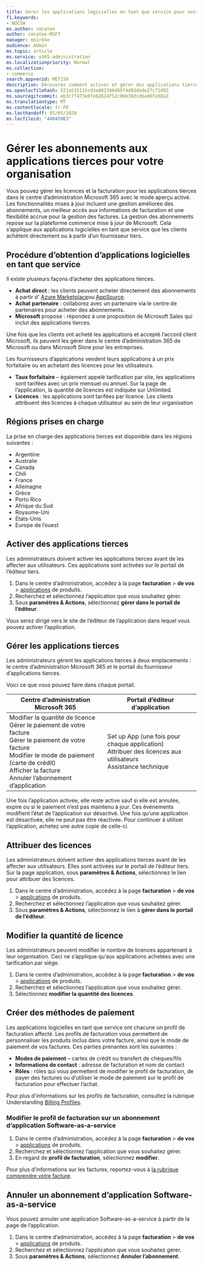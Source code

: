 ```yaml
---
title: Gérer les applications logicielles en tant que service pour votre organisation
f1.keywords:
- NOCSH
ms.author: cmcatee
author: cmcatee-MSFT
manager: mnirkhe
audience: Admin
ms.topic: article
ms.service: o365-administration
ms.localizationpriority: Normal
ms.collection:
- commerce
search.appverid: MET150
description: Découvrez comment activer et gérer des applications tierces dans le centre d’administration Microsoft 365.
ms.openlocfilehash: 521a535115cd3a082348485f4d03dade27c71d92
ms.sourcegitcommit: eb3c7f473e8fe62624f52c9bb38dcd6a96fa58a3
ms.translationtype: MT
ms.contentlocale: fr-FR
ms.lasthandoff: 05/05/2020
ms.locfileid: "44045963"
---
```

# <a name="manage-third-party-app-subscriptions-for-your-organization"></a>Gérer les abonnements aux applications tierces pour votre organisation

Vous pouvez gérer les licences et la facturation pour les applications tierces dans le centre d’administration Microsoft 365 avec le mode aperçu activé. Les fonctionnalités mises à jour incluent une gestion améliorée des abonnements, un meilleur accès aux informations de facturation et une flexibilité accrue pour la gestion des factures. La gestion des abonnements repose sur la plateforme commerce mise à jour de Microsoft. Cela s’applique aux applications logicielles en tant que service que les clients achètent directement ou à partir d’un fournisseur tiers.

## <a name="how-to-get-software-as-a-service-apps"></a>Procédure d’obtention d’applications logicielles en tant que service

Il existe plusieurs façons d’acheter des applications tierces.

- **Achat direct** : les clients peuvent acheter directement des abonnements à partir d' [Azure Marketplace](https://azuremarketplace.microsoft.com/marketplace/)ou [AppSource](https://www.appsource.com/).
- **Achat partenaire** : collaborez avec un partenaire via le centre de partenaires pour acheter des abonnements.
- **Microsoft** propose : répondez à une proposition de Microsoft Sales qui inclut des applications tierces.

Une fois que les clients ont acheté les applications et accepté l’accord client Microsoft, ils peuvent les gérer dans le centre d’administration 365 de Microsoft ou dans Microsoft Store pour les entreprises.

Les fournisseurs d’applications vendent leurs applications à un prix forfaitaire ou en achetant des licences pour les utilisateurs.

- **Taux forfaitaire** – également appelé tarification par site, les applications sont tarifées avec un prix mensuel ou annuel. Sur la page de l’application, la quantité de licences est indiquée sur Unlimited.
- **Licences** : les applications sont tarifées par licence. Les clients attribuent des licences à chaque utilisateur au sein de leur organisation

## <a name="supported-regions"></a>Régions prises en charge

La prise en charge des applications tierces est disponible dans les régions suivantes :

- Argentine
- Australie
- Canada
- Chili
- France
- Allemagne
- Grèce
- Porto Rico
- Afrique du Sud
- Royaume-Uni
- États-Unis
- Europe de l’ouest

## <a name="activate-third-party-apps"></a>Activer des applications tierces

Les administrateurs doivent activer les applications tierces avant de les affecter aux utilisateurs. Ces applications sont activées sur le portail de l’éditeur tiers.

1. Dans le centre d’administration, accédez à la page **facturation** > **de vos** > <a href="https://go.microsoft.com/fwlink/p/?linkid=2125823" target="_blank">applications</a> de produits.
2. Recherchez et sélectionnez l’application que vous souhaitez gérer.
3. Sous **paramètres & Actions**, sélectionnez **gérer dans le portail de l’éditeur**.

Vous serez dirigé vers le site de l’éditeur de l’application dans lequel vous pouvez activer l’application.

## <a name="manage-third-party-apps"></a>Gérer les applications tierces

Les administrateurs gèrent les applications tierces à deux emplacements : le centre d’administration Microsoft 365 et le portail du fournisseur d’applications tierces.

Voici ce que vous pouvez faire dans chaque portail.

| Centre d’administration Microsoft 365 | Portail d’éditeur d’application |
| --- | --- |
| Modifier la quantité de licence <br> Gérer le paiement de votre facture <br> Gérer le paiement de votre facture <br> Modifier le mode de paiement (carte de crédit) <br> Afficher la facture <br> Annuler l’abonnement d’application | Set up App (une fois pour chaque application) <br> Attribuer des licences aux utilisateurs <br> Assistance technique |

Une fois l’application activée, elle reste active sauf si elle est annulée, expire ou si le paiement n’est pas maintenu à jour. Ces événements modifient l’état de l’application sur désactivé. Une fois qu’une application est désactivée, elle ne peut pas être réactivée. Pour continuer à utiliser l’application, achetez une autre copie de celle-ci.

## <a name="assign-licenses"></a>Attribuer des licences

Les administrateurs doivent activer des applications tierces avant de les affecter aux utilisateurs. Elles sont activées sur le portail de l’éditeur tiers. Sur la page application, sous **paramètres & Actions**, sélectionnez le lien pour attribuer des licences.

1. Dans le centre d’administration, accédez à la page **facturation** > **de vos** > <a href="https://go.microsoft.com/fwlink/p/?linkid=2125823" target="_blank">applications</a> de produits.
2. Recherchez et sélectionnez l’application que vous souhaitez gérer.
3. Sous **paramètres & Actions**, sélectionnez le lien à **gérer dans le portail de l’éditeur**.

## <a name="change-license-quantity"></a>Modifier la quantité de licence

Les administrateurs peuvent modifier le nombre de licences appartenant à leur organisation. Ceci ne s’applique qu’aux applications achetées avec une tarification par siège.

1. Dans le centre d’administration, accédez à la page **facturation** > **de vos** > <a href="https://go.microsoft.com/fwlink/p/?linkid=2125823" target="_blank">applications</a> de produits.
2. Recherchez et sélectionnez l’application que vous souhaitez gérer.
3. Sélectionnez **modifier la quantité des licences**.

## <a name="manage-payment-methods"></a>Créer des méthodes de paiement

Les applications logicielles en tant que service ont chacune un profil de facturation affecté. Les profils de facturation vous permettent de personnaliser les produits inclus dans votre facture, ainsi que le mode de paiement de vos factures. Ces parties prenantes sont les suivantes :

- **Modes de paiement** – cartes de crédit ou transfert de chèques/fils
- **Informations de contact** : adresse de facturation et nom de contact
- **Rôles** : rôles qui vous permettent de modifier le profil de facturation, de payer des factures ou d’utiliser le mode de paiement sur le profil de facturation pour effectuer l’achat.

Pour plus d’informations sur les profils de facturation, consultez la rubrique Understanding [Billing Profiles](https://docs.microsoft.com/microsoft-store/billing-profile).

### <a name="change-the-billing-profile-on-a-software-as-a-service-app-subscription"></a>Modifier le profil de facturation sur un abonnement d’application Software-as-a-service

1. Dans le centre d’administration, accédez à la page **facturation** > **de vos** > <a href="https://go.microsoft.com/fwlink/p/?linkid=2125823" target="_blank">applications</a> de produits.
2. Recherchez et sélectionnez l’application que vous souhaitez gérer.
3. En regard de **profil de facturation**, sélectionnez **modifier**.

Pour plus d’informations sur les factures, reportez-vous à [la rubrique comprendre votre facture](billing-and-payments/understand-your-invoice.md).

## <a name="cancel-a-software-as-a-service-app-subscription"></a>Annuler un abonnement d’application Software-as-a-service

Vous pouvez annuler une application Software-as-a-service à partir de la page de l’application.

1. Dans le centre d’administration, accédez à la page **facturation** > **de vos** > <a href="https://go.microsoft.com/fwlink/p/?linkid=2125823" target="_blank">applications</a> de produits.
2. Recherchez et sélectionnez l’application que vous souhaitez gérer.
3. Sous **paramètres & Actions**, sélectionnez **Annuler l’abonnement**.